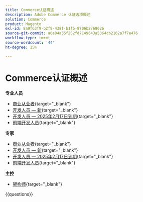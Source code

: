 ```yaml
---
title: Commerce认证概述
description: Adobe Commerce 认证选项概述
solution: Commerce
product: Magento
exl-id: 8a9f63f9-b2f9-438f-b1f5-8706b2768626
source-git-commit: a6a84a35f252fd7149643a5364cb2162a7f7e476
workflow-type: tm+mt
source-wordcount: '44'
ht-degree: 15%

---
```


# Commerce认证概述

**专业人员**

* [商业从业者](https://certification.adobe.com/certification/business-practitioner-professional){target="_blank"} <!--AD0-E712-->
* [开发人员 — 新](https://certification.adobe.com/certification/adobe-commerce-developer-professional-v2){target="_blank"} <!--AD0-E724-->
* [开发人员 — 2025年2月17日到期](https://certification.adobe.com/certification/commerce-developer-professional){target="_blank"} <!--AD0-E717-->
* [前端开发人员](https://certification.adobe.com/certification/front-end-developer-professional){target="_blank"} <!--AD0-E721-->

**专家**

* [商业从业者](https://certification.adobe.com/certification/adobe-commerce-business-practitioner-expert){target="_blank"} <!--AD0-E708-->
* [开发人员 — 新](https://certification.adobe.com/certification/adobe-commerce-developer-expert-v2){target="_blank"} <!--AD0-E716-->
* [开发人员 — 2025年2月17日到期](https://certification.adobe.com/certification/adobe-commerce-developer-expert){target="_blank"} <!--AD0-E716-->
* [前端开发人员](https://certification.adobe.com/certification/front-end-developer-expert){target="_blank"} <!--AD0-E720-->

**主控**

* [架构师](https://certification.adobe.com/certification/commerce-architect-master){target="_blank"} <!--AD0-E722-->

{{questions}}

